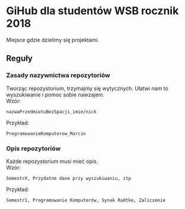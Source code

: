 # GiHub dla studentów WSB rocznik 2018
Miejsce gdzie dzielimy się projektami.
## Reguły 
 

### Zasady nazywnictwa repozytoriów
Tworząc repozystorium, trzymajmy się wytycznych. Ułatwi nam to wyszukiwanie i pomoc sobie nawzajem.<br/>
Wzór:
```
nazwaPrzedmiotuBezSpacji_imie/nick
```
Przykład:
``` 
ProgramowanieKomputerow_Marcin 
```
 
### Opis repozytoriów
Każde repozystorium musi mieć opis.<br/>
Wzór:
```
SemestrX, Przydatne dane przy wyszukiwaniu, itp
```
Przykład:
```
Semestr1, Programowanie Komputerów, Synak Radtke, Zaliczenie
```

